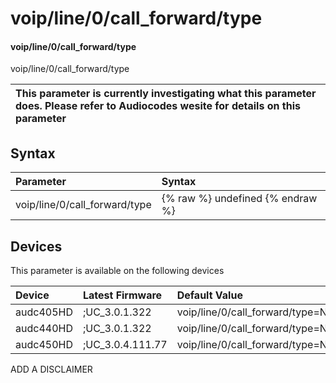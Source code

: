 ﻿---
description: voip/line/0/call_forward/type
search: false
---

# voip/line/0/call_forward/type

#### voip/line/0/call_forward/type

voip/line/0/call_forward/type


| This parameter is currently investigating what this parameter does. Please refer to Audiocodes wesite for details on this parameter | 
| :--- |

## Syntax
| Parameter | Syntax |
| :--- | :--- |
|voip/line/0/call_forward/type | {% raw %} undefined {% endraw %}|

## Devices
This parameter is available on the following devices

| Device | Latest Firmware | Default Value |
|:---|:---|:---|
| audc405HD | ;UC_3.0.1.322 | voip/line/0/call_forward/type=NO_REPLY 
| audc440HD | ;UC_3.0.1.322 | voip/line/0/call_forward/type=NO_REPLY 
| audc450HD | ;UC_3.0.4.111.77 | voip/line/0/call_forward/type=NO_REPLY 

ADD A DISCLAIMER
